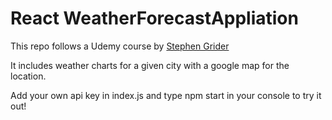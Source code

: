 # React WeatherForecastAppliation

This repo follows a Udemy course by [Stephen Grider](https://github.com/StephenGrider?page=1&tab=repositories)

It includes weather charts for a given city with a google map for the location.

Add your own api key in index.js and type npm start in your console to try it out!
